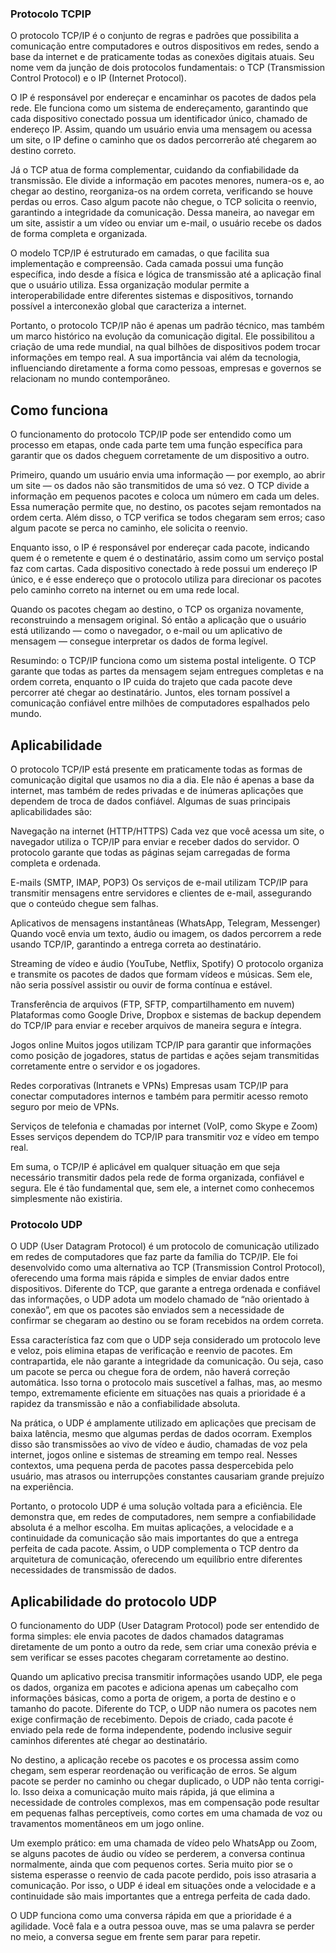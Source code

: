 ### Protocolo TCPIP
O protocolo TCP/IP é o conjunto de regras e padrões que possibilita a comunicação entre computadores e outros dispositivos em redes, sendo a base da internet e de praticamente todas as conexões digitais atuais. Seu nome vem da junção de dois protocolos fundamentais: o TCP (Transmission Control Protocol) e o IP (Internet Protocol).

O IP é responsável por endereçar e encaminhar os pacotes de dados pela rede. Ele funciona como um sistema de endereçamento, garantindo que cada dispositivo conectado possua um identificador único, chamado de endereço IP. Assim, quando um usuário envia uma mensagem ou acessa um site, o IP define o caminho que os dados percorrerão até chegarem ao destino correto.

Já o TCP atua de forma complementar, cuidando da confiabilidade da transmissão. Ele divide a informação em pacotes menores, numera-os e, ao chegar ao destino, reorganiza-os na ordem correta, verificando se houve perdas ou erros. Caso algum pacote não chegue, o TCP solicita o reenvio, garantindo a integridade da comunicação. Dessa maneira, ao navegar em um site, assistir a um vídeo ou enviar um e-mail, o usuário recebe os dados de forma completa e organizada.

O modelo TCP/IP é estruturado em camadas, o que facilita sua implementação e compreensão. Cada camada possui uma função específica, indo desde a física e lógica de transmissão até a aplicação final que o usuário utiliza. Essa organização modular permite a interoperabilidade entre diferentes sistemas e dispositivos, tornando possível a interconexão global que caracteriza a internet.

Portanto, o protocolo TCP/IP não é apenas um padrão técnico, mas também um marco histórico na evolução da comunicação digital. Ele possibilitou a criação de uma rede mundial, na qual bilhões de dispositivos podem trocar informações em tempo real. A sua importância vai além da tecnologia, influenciando diretamente a forma como pessoas, empresas e governos se relacionam no mundo contemporâneo.

## Como funciona
O funcionamento do protocolo TCP/IP pode ser entendido como um processo em etapas, onde cada parte tem uma função específica para garantir que os dados cheguem corretamente de um dispositivo a outro.

Primeiro, quando um usuário envia uma informação — por exemplo, ao abrir um site — os dados não são transmitidos de uma só vez. O TCP divide a informação em pequenos pacotes e coloca um número em cada um deles. Essa numeração permite que, no destino, os pacotes sejam remontados na ordem certa. Além disso, o TCP verifica se todos chegaram sem erros; caso algum pacote se perca no caminho, ele solicita o reenvio.

Enquanto isso, o IP é responsável por endereçar cada pacote, indicando quem é o remetente e quem é o destinatário, assim como um serviço postal faz com cartas. Cada dispositivo conectado à rede possui um endereço IP único, e é esse endereço que o protocolo utiliza para direcionar os pacotes pelo caminho correto na internet ou em uma rede local.

Quando os pacotes chegam ao destino, o TCP os organiza novamente, reconstruindo a mensagem original. Só então a aplicação que o usuário está utilizando — como o navegador, o e-mail ou um aplicativo de mensagem — consegue interpretar os dados de forma legível.

Resumindo: o TCP/IP funciona como um sistema postal inteligente. O TCP garante que todas as partes da mensagem sejam entregues completas e na ordem correta, enquanto o IP cuida do trajeto que cada pacote deve percorrer até chegar ao destinatário. Juntos, eles tornam possível a comunicação confiável entre milhões de computadores espalhados pelo mundo.

## Aplicabilidade

O protocolo TCP/IP está presente em praticamente todas as formas de comunicação digital que usamos no dia a dia. Ele não é apenas a base da internet, mas também de redes privadas e de inúmeras aplicações que dependem de troca de dados confiável. Algumas de suas principais aplicabilidades são:

Navegação na internet (HTTP/HTTPS)
Cada vez que você acessa um site, o navegador utiliza o TCP/IP para enviar e receber dados do servidor. O protocolo garante que todas as páginas sejam carregadas de forma completa e ordenada.

E-mails (SMTP, IMAP, POP3)
Os serviços de e-mail utilizam TCP/IP para transmitir mensagens entre servidores e clientes de e-mail, assegurando que o conteúdo chegue sem falhas.

Aplicativos de mensagens instantâneas (WhatsApp, Telegram, Messenger)
Quando você envia um texto, áudio ou imagem, os dados percorrem a rede usando TCP/IP, garantindo a entrega correta ao destinatário.

Streaming de vídeo e áudio (YouTube, Netflix, Spotify)
O protocolo organiza e transmite os pacotes de dados que formam vídeos e músicas. Sem ele, não seria possível assistir ou ouvir de forma contínua e estável.

Transferência de arquivos (FTP, SFTP, compartilhamento em nuvem)
Plataformas como Google Drive, Dropbox e sistemas de backup dependem do TCP/IP para enviar e receber arquivos de maneira segura e íntegra.

Jogos online
Muitos jogos utilizam TCP/IP para garantir que informações como posição de jogadores, status de partidas e ações sejam transmitidas corretamente entre o servidor e os jogadores.

Redes corporativas (Intranets e VPNs)
Empresas usam TCP/IP para conectar computadores internos e também para permitir acesso remoto seguro por meio de VPNs.

Serviços de telefonia e chamadas por internet (VoIP, como Skype e Zoom)
Esses serviços dependem do TCP/IP para transmitir voz e vídeo em tempo real.

Em suma, o TCP/IP é aplicável em qualquer situação em que seja necessário transmitir dados pela rede de forma organizada, confiável e segura. Ele é tão fundamental que, sem ele, a internet como conhecemos simplesmente não existiria.

### Protocolo UDP
O UDP (User Datagram Protocol) é um protocolo de comunicação utilizado em redes de computadores que faz parte da família do TCP/IP. Ele foi desenvolvido como uma alternativa ao TCP (Transmission Control Protocol), oferecendo uma forma mais rápida e simples de enviar dados entre dispositivos. Diferente do TCP, que garante a entrega ordenada e confiável das informações, o UDP adota um modelo chamado de “não orientado à conexão”, em que os pacotes são enviados sem a necessidade de confirmar se chegaram ao destino ou se foram recebidos na ordem correta.

Essa característica faz com que o UDP seja considerado um protocolo leve e veloz, pois elimina etapas de verificação e reenvio de pacotes. Em contrapartida, ele não garante a integridade da comunicação. Ou seja, caso um pacote se perca ou chegue fora de ordem, não haverá correção automática. Isso torna o protocolo mais suscetível a falhas, mas, ao mesmo tempo, extremamente eficiente em situações nas quais a prioridade é a rapidez da transmissão e não a confiabilidade absoluta.

Na prática, o UDP é amplamente utilizado em aplicações que precisam de baixa latência, mesmo que algumas perdas de dados ocorram. Exemplos disso são transmissões ao vivo de vídeo e áudio, chamadas de voz pela internet, jogos online e sistemas de streaming em tempo real. Nesses contextos, uma pequena perda de pacotes passa despercebida pelo usuário, mas atrasos ou interrupções constantes causariam grande prejuízo na experiência.

Portanto, o protocolo UDP é uma solução voltada para a eficiência. Ele demonstra que, em redes de computadores, nem sempre a confiabilidade absoluta é a melhor escolha. Em muitas aplicações, a velocidade e a continuidade da comunicação são mais importantes do que a entrega perfeita de cada pacote. Assim, o UDP complementa o TCP dentro da arquitetura de comunicação, oferecendo um equilíbrio entre diferentes necessidades de transmissão de dados.

## Aplicabilidade do protocolo UDP
O funcionamento do UDP (User Datagram Protocol) pode ser entendido de forma simples: ele envia pacotes de dados chamados datagramas diretamente de um ponto a outro da rede, sem criar uma conexão prévia e sem verificar se esses pacotes chegaram corretamente ao destino.

Quando um aplicativo precisa transmitir informações usando UDP, ele pega os dados, organiza em pacotes e adiciona apenas um cabeçalho com informações básicas, como a porta de origem, a porta de destino e o tamanho do pacote. Diferente do TCP, o UDP não numera os pacotes nem exige confirmação de recebimento. Depois de criado, cada pacote é enviado pela rede de forma independente, podendo inclusive seguir caminhos diferentes até chegar ao destinatário.

No destino, a aplicação recebe os pacotes e os processa assim como chegam, sem esperar reordenação ou verificação de erros. Se algum pacote se perder no caminho ou chegar duplicado, o UDP não tenta corrigi-lo. Isso deixa a comunicação muito mais rápida, já que elimina a necessidade de controles complexos, mas em compensação pode resultar em pequenas falhas perceptíveis, como cortes em uma chamada de voz ou travamentos momentâneos em um jogo online.

Um exemplo prático: em uma chamada de vídeo pelo WhatsApp ou Zoom, se alguns pacotes de áudio ou vídeo se perderem, a conversa continua normalmente, ainda que com pequenos cortes. Seria muito pior se o sistema esperasse o reenvio de cada pacote perdido, pois isso atrasaria a comunicação. Por isso, o UDP é ideal em situações onde a velocidade e a continuidade são mais importantes que a entrega perfeita de cada dado.

 O UDP funciona como uma conversa rápida em que a prioridade é a agilidade. Você fala e a outra pessoa ouve, mas se uma palavra se perder no meio, a conversa segue em frente sem parar para repetir.